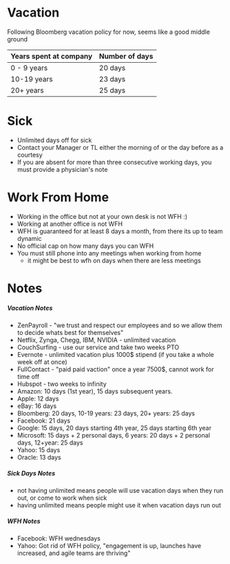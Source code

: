 # Vacation

Following Bloomberg vacation policy for now, seems like a good middle ground

Years spent at company | Number of days
--- | --- 
0 - 9 years | 20 days
10-19 years | 23 days
20+ years   | 25 days

# Sick
  - Unlimited days off for sick
  - Contact your Manager or TL either the morning of or the day before as a courtesy 
  - If you are absent for more than three consecutive working days, you must provide a physician's note

  
# Work From Home

  - Working in the office but not at your own desk is not WFH :)
  - Working at another office is not WFH
  - WFH is guaranteed for at least 8 days a month, from there its up to team dynamic
  - No official cap on how many days you can WFH
  - You must still phone into any meetings when working from home
    - it might be best to wfh on days when there are less meetings 
   
# Notes
 
##### Vacation Notes
  - ZenPayroll - "we trust and respect our employees and so we allow them to decide whats best for themselves"
  - Netflix, Zynga, Chegg, IBM, NVIDIA - unlimited vacation 
  - CouchSurfing - use our service and take two weeks PTO
  - Evernote - unlimited vacation plus 1000$ stipend (if you take a whole week off at once) 
  - FullContact - "paid paid vaction" once a year 7500$, cannot work for time off
  - Hubspot - two weeks to infinity 
  - Amazon: 10 days (1st year), 15 days subsequent years.
  - Apple: 12 days
  - eBay: 16 days
  - Bloomberg: 20 days, 10-19 years: 23 days, 20+ years: 25 days
  - Facebook: 21 days
  - Google: 15 days, 20 days starting 4th year, 25 days starting 6th year
  - Microsoft: 15 days + 2 personal days, 6 years: 20 days + 2 personal days, 12+year: 25 days
  - Yahoo: 15 days
  - Oracle: 13 days
  
##### Sick Days Notes
  - not having unlimited means people will use vacation days when they run out, or come to work when sick
  - having unlimited means people might use it when vacation days run out

##### WFH Notes
  - Facebook: WFH wednesdays
  - Yahoo: Got rid of WFH policy, "engagement is up, launches have increased, and agile teams are thriving"
   
